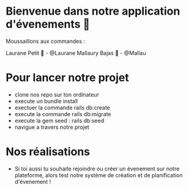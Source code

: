 # Bienvenue dans notre application d'évenements 🌟

Moussaillons aux commandes : 

Laurane Petit 🙈 - @Laurane
Mallaury Bajas 🙉 - @Mallau

# Pour lancer notre projet
* clone nos repo sur ton ordinateur
* execute un bundle install
* exectuer la commande rails db:create
* execute la commande rails db:migrate
* execute la gem seed : rails db:seed
* navigue a travers notre projet 

# Nos réalisations

* Si toi aussi tu souhaite rejoindre ou créer un évenement sur notre plateforme, alors test notre système de création et de planification d'évenement ! 
